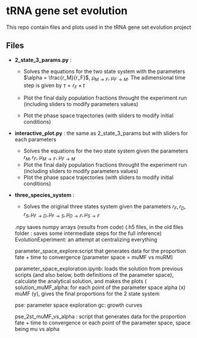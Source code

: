 # tRNA gene set evolution

This repo contain files and plots used in the tRNA gene set evolution project

## Files

- **2_state_3_params.py** :
  
  - Solves the equations for the two state system with the parameters $\alpha = \frac{r_M}{r_F}$, $\mu_{M\rightarrow F}$, $\mu_{F\rightarrow M}$. The adimensional time step is given by $\tau = r_F\times t$

  - Plot the final daily population fractions throught the experiment run (including sliders to modify parameters values)
  - Plot the phase space trajectories (with sliders to modify initial conditions)
- **interactive_plot.py** : the same as 2_state_3_params but with sliders for each parameters

  - Solves the equations for the two state system given the parameters $r_M, r_F$, $\mu_{M\rightarrow F}$, $\mu_{F\rightarrow M}$
  - Plot the final daily population fractions throught the experiment run (including sliders to modify parameters values)
  - Plot the phase space trajectories (with sliders to modify initial conditions)

- **three_species_system** :
  - Solves the original three states system given the parameters $r_F, r_D, r_S, \mu_{F\rightarrow D}, \mu_{F\rightarrow S}, \mu_{D\rightarrow F}, \mu_{S\rightarrow F}$
  
  .npy saves numpy arrays (results from code)
  (.h5 files, in the old files folder : saves some intermediate steps for the full inference)
  EvolutionExperiment: an attempt at centralizing everything
  
  parameter_space_explore:script that generates data for the proportion fate + time to convergence (parameter space = muMF vs muRM)

  parameter_space_exploration.ipynb: loads the solution from previous scripts (and also below, both definitions of the parameter space), calculate the analytical solution, and makes the plots (  solution_muMF_alpha: for each point of the parameter space alpha (x) muMF (y), gives the final proportions for the 2 state system
  
  pse: parameter space exploration
  gc: growth curves
  
  pse_2st_muMF_vs_alpha : script that generates data for the proportion fate + time to convergence or each point of the parameter space, space being mu vs alpha
  
  
